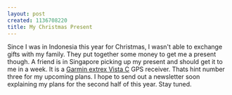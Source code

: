 ```yaml
--- 
layout: post
created: 1136708220
title: My Christmas Present
---
```

Since I was in Indonesia this year for Christmas, I wasn't able to exchange gifts with my family.  They put together some money to get me a present though.  A friend is in Singapore picking up my present and should get it to me in a week.  It is a <a href="http://www.garmin.com/products/etrexVistac/">Garmin extrex Vista C</a> GPS receiver.  Thats hint number three for my upcoming plans.  I hope to send out a newsletter soon explaining my plans for the second half of this year.  Stay tuned.
